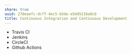 ```yaml
---
share: true
uuid: 27deaefc-dcff-4ec5-b5de-e5d45216a0cb
title: Continuous Integration and Continuous Development
---
```

* Travis CI
* Jenkins
* CircleCI
* Github Actions